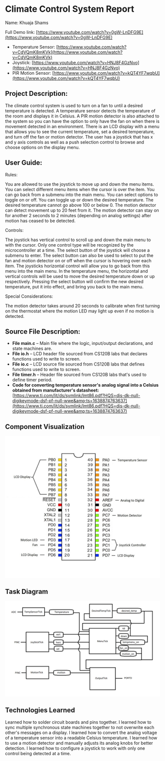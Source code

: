# Climate Control System Report

Name: Khuaja Shams

Full Demo link: [https://www.youtube.com/watch?v=0gW-LnDFG9E](https://www.youtube.com/watch?v=0gW-LnDFG9E)
- Temperature Sensor: [https://www.youtube.com/watch?v=CdVQmK8mKVk](https://www.youtube.com/watch?v=CdVQmK8mKVk)
- Joystick: [https://www.youtube.com/watch?v=HNJ8F4GzNvo](https://www.youtube.com/watch?v=HNJ8F4GzNvo)
- PIR Motion Sensor: [https://www.youtube.com/watch?v=kQT4YF7wqbU](https://www.youtube.com/watch?v=kQT4YF7wqbU)

## Project Description:

The climate control system is used to turn on a fan to until a desired temperature is detected. A temperature sensor detects the temperature of the room and displays it in Celsius. A PIR motion detector is also attached to the system so you can have the option to only have the fan on when there is movement detected in an environment. There is an LCD display with a menu that allows you to see the current temperature, set a desired temperature, and turn off the fan or motion detector. The user has a joystick that has x and y axis controls as well as a push selection control to browse and choose options on the display menu.

## User Guide:

Rules:

You are allowed to use the joystick to move up and down the menu items. You can select different menu items when the cursor is over the item. You can go back from a submenu into the main menu. You can select options to toggle on or off. You can toggle up or down the desired temperature. The desired temperature cannot go above 100 or below 0. The motion detector can detect movement up to 20 feet from it. The motion detector can stay on for another 2 seconds to 2 minutes (depending on analog settings) after motion has ceased to be detected.

Controls:

The joystick has vertical control to scroll up and down the main menu to with the cursor. Only one control type will be recognized by the microcontroller at a time. The select button of the joystick will choose a submenu to enter. The select button can also be used to select to put the fan and motion detector on or off when the cursor is hovering over each item. The joysticks horizontal control will allow you to go back from this menu into the main menu. In the temperature menu, the horizontal and vertical controls will be used to move the desired temperature down or up respectively. Pressing the select button will confirm the new desired temperature, put it into effect, and bring you back to the main menu.

Special Considerations:

The motion detector takes around 20 seconds to calibrate when first turning on the thermostat where the motion LED may light up even if no motion is detected.

## Source File Description:

- **File main.c** – Main file where the logic, input/output declarations, and state machines are.
- **File io.h** – LCD header file sourced from CS120B labs that declares functions used to write to screen.
- **File io.c** – LCD source file sourced from CS120B labs that defines functions used to write to screen.
- **File timer.h** – Header file sourced from CS120B labs that&#39;s used to define timer period.
- **Code for converting temperature sensor&#39;s analog signal into a Celsius obtained from manufacturer&#39;s datasheet:** [https://www.ti.com/lit/ds/symlink/lmt86.pdf?HQS=dis-dk-null-digikeymode-dsf-pf-null-wwe&amp;ts=1638874763637](https://www.ti.com/lit/ds/symlink/lmt86.pdf?HQS=dis-dk-null-digikeymode-dsf-pf-null-wwe&amp;ts=1638874763637)

## Component Visualization

![Where different components attach to each atmega chip pin](./images/atmega.jpg)

## Task Diagram

![Task diagram for the state machine logic of the climate control system](./images/task_diagram.png)

## Technologies Learned

Learned how to solder circuit boards and pins together. I learned how to sync multiple synchronous state machines together to not overwrite each other&#39;s messages on a display. I learned how to convert the analog voltage of a temperature sensor into a readable Celsius temperature. I learned how to use a motion detector and manually adjusts its analog knobs for better detection. I learned how to configure a joystick to work with only one control being detected at a time.
